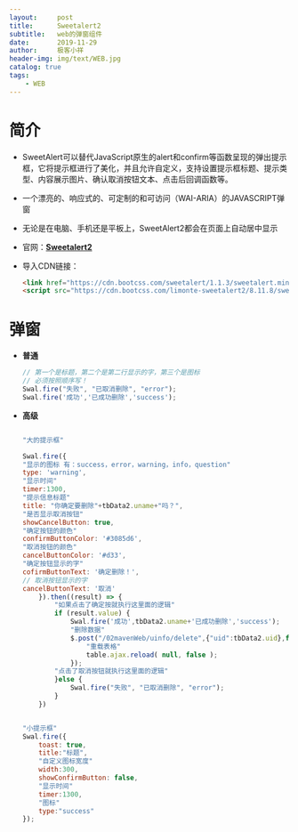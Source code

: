 ```yaml
---
layout:     post
title:      Sweetalert2
subtitle:   web的弹窗组件
date:       2019-11-29
author:     极客小祥
header-img: img/text/WEB.jpg
catalog: true
tags:
    - WEB
---
```


# 简介
* SweetAlert可以替代JavaScript原生的alert和confirm等函数呈现的弹出提示框，它将提示框进行了美化，并且允许自定义，支持设置提示框标题、提示类型、内容展示图片、确认取消按钮文本、点击后回调函数等。
* 一个漂亮的、响应式的、可定制的和可访问（WAI-ARIA）的JAVASCRIPT弹窗
* 无论是在电脑、手机还是平板上，SweetAlert2都会在页面上自动居中显示
* 官网：**[Sweetalert2](https://sweetalert2.github.io/#examples)**
* 导入CDN链接：

    ```html
    <link href="https://cdn.bootcss.com/sweetalert/1.1.3/sweetalert.min.css" rel="stylesheet">
    <script src="https://cdn.bootcss.com/limonte-sweetalert2/8.11.8/sweetalert2.all.js"></script>
    ```

# 弹窗

* **普通**

    ```javascript
    // 第一个是标题，第二个是第二行显示的字，第三个是图标
    // 必须按照顺序写！
    Swal.fire("失败", "已取消删除", "error");
    Swal.fire('成功','已成功删除','success');
    ```

* **高级**

    ```javascript

    "大的提示框"

    Swal.fire({
    "显示的图标 有：success，error，warning，info，question"
    type: 'warning',
    "显示时间"
    timer:1300,
    "提示信息标题"
    title: "你确定要删除"+tbData2.uname+"吗？",
    "是否显示取消按钮"
    showCancelButton: true,
    "确定按钮的颜色"
    confirmButtonColor: '#3085d6',
    "取消按钮的颜色"
    cancelButtonColor: '#d33',
    "确定按钮显示的字"
    cofirmButtonText: '确定删除！',
    // 取消按钮显示的字
    cancelButtonText: '取消'
        }).then((result) => {
            "如果点击了确定按就执行这里面的逻辑"
            if (result.value) {
                Swal.fire('成功',tbData2.uname+'已成功删除','success');
                "删除数据"
                $.post("/02mavenWeb/uinfo/delete",{"uid":tbData2.uid},function(){
                    "重载表格"
                    table.ajax.reload( null, false );
                });
            "点击了取消按钮就执行这里面的逻辑"
            }else {
                Swal.fire("失败", "已取消删除", "error");
            }
        })


    "小提示框"
    Swal.fire({
        toast: true,
        title:"标题",
        "自定义图标宽度"
        width:300,
        showConfirmButton: false,
        "显示时间"
        timer:1300,
        "图标"
        type:"success"
    });
    ```
